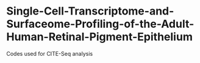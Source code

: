 # Single-Cell-Transcriptome-and-Surfaceome-Profiling-of-the-Adult-Human-Retinal-Pigment-Epithelium
Codes used for CITE-Seq analysis
